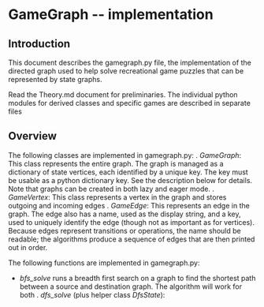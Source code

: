 # GameGraph -- implementation

## Introduction
This document describes the gamegraph.py file, the implementation of the directed graph used to help solve recreational game puzzles that can be represented by state graphs.

Read the Theory.md document for preliminaries.  The individual python modules for derived classes and specific games are described in separate files

## Overview

The following classes are implemented in gamegraph.py:
. *GameGraph*: This class represents the entire graph.  The graph is managed as a dictionary of state vertices, each identified by a unique key.  The key must be usable as a python dictionary key.  See the description below for details.  Note that graphs can be created in both lazy and eager mode.
. *GameVertex*: This class represents a vertex in the graph and stores outgoing and incoming edges
. *GameEdge*: This represents an edge in the graph.  The edge also has a name, used as the display string, and a key, used to uniquely identify the edge (though not as important as for vertices).  Because edges represent transitions or operations, the name should be readable; the algorithms produce a sequence of edges that are then printed out in order.

The following functions are implemented in gamegraph.py:
* *bfs_solve* runs a breadth first search on a graph to find the shortest path between a source and destination graph.  The algorithm will work for both 
. *dfs_solve* (plus helper class *DfsState*): 